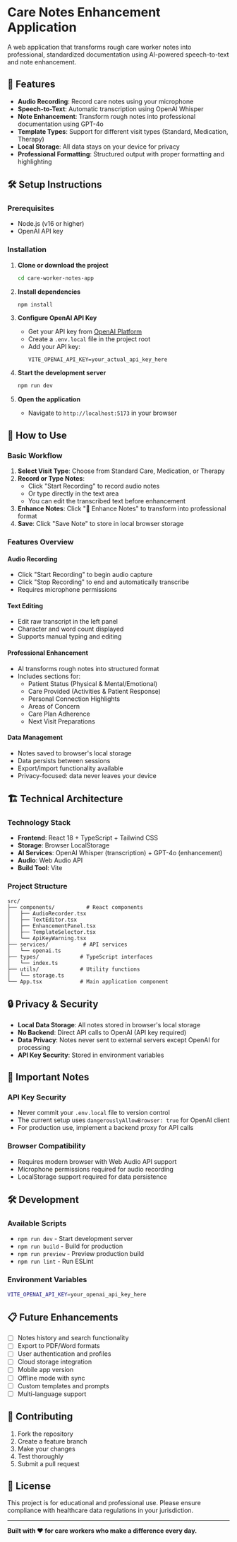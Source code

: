 # Care Notes Enhancement Application

A web application that transforms rough care worker notes into professional, standardized documentation using AI-powered speech-to-text and note enhancement.

## 🚀 Features

- **Audio Recording**: Record care notes using your microphone
- **Speech-to-Text**: Automatic transcription using OpenAI Whisper
- **Note Enhancement**: Transform rough notes into professional documentation using GPT-4o
- **Template Types**: Support for different visit types (Standard, Medication, Therapy)
- **Local Storage**: All data stays on your device for privacy
- **Professional Formatting**: Structured output with proper formatting and highlighting

## 🛠️ Setup Instructions

### Prerequisites
- Node.js (v16 or higher)
- OpenAI API key

### Installation

1. **Clone or download the project**
   ```bash
   cd care-worker-notes-app
   ```

2. **Install dependencies**
   ```bash
   npm install
   ```

3. **Configure OpenAI API Key**
   - Get your API key from [OpenAI Platform](https://platform.openai.com/api-keys)
   - Create a `.env.local` file in the project root
   - Add your API key:
     ```
     VITE_OPENAI_API_KEY=your_actual_api_key_here
     ```

4. **Start the development server**
   ```bash
   npm run dev
   ```

5. **Open the application**
   - Navigate to `http://localhost:5173` in your browser

## 📱 How to Use

### Basic Workflow

1. **Select Visit Type**: Choose from Standard Care, Medication, or Therapy
2. **Record or Type Notes**: 
   - Click "Start Recording" to record audio notes
   - Or type directly in the text area
   - You can edit the transcribed text before enhancement
3. **Enhance Notes**: Click "🚀 Enhance Notes" to transform into professional format
4. **Save**: Click "Save Note" to store in local browser storage

### Features Overview

#### Audio Recording
- Click "Start Recording" to begin audio capture
- Click "Stop Recording" to end and automatically transcribe
- Requires microphone permissions

#### Text Editing
- Edit raw transcript in the left panel
- Character and word count displayed
- Supports manual typing and editing

#### Professional Enhancement
- AI transforms rough notes into structured format
- Includes sections for:
  - Patient Status (Physical & Mental/Emotional)
  - Care Provided (Activities & Patient Response)
  - Personal Connection Highlights
  - Areas of Concern
  - Care Plan Adherence
  - Next Visit Preparations

#### Data Management
- Notes saved to browser's local storage
- Data persists between sessions
- Export/import functionality available
- Privacy-focused: data never leaves your device

## 🏗️ Technical Architecture

### Technology Stack
- **Frontend**: React 18 + TypeScript + Tailwind CSS
- **Storage**: Browser LocalStorage
- **AI Services**: OpenAI Whisper (transcription) + GPT-4o (enhancement)
- **Audio**: Web Audio API
- **Build Tool**: Vite

### Project Structure
```
src/
├── components/          # React components
│   ├── AudioRecorder.tsx
│   ├── TextEditor.tsx
│   ├── EnhancementPanel.tsx
│   ├── TemplateSelector.tsx
│   └── ApiKeyWarning.tsx
├── services/           # API services
│   └── openai.ts
├── types/             # TypeScript interfaces
│   └── index.ts
├── utils/             # Utility functions
│   └── storage.ts
└── App.tsx            # Main application component
```

## 🔒 Privacy & Security

- **Local Data Storage**: All notes stored in browser's local storage
- **No Backend**: Direct API calls to OpenAI (API key required)
- **Data Privacy**: Notes never sent to external servers except OpenAI for processing
- **API Key Security**: Stored in environment variables

## 🚨 Important Notes

### API Key Security
- Never commit your `.env.local` file to version control
- The current setup uses `dangerouslyAllowBrowser: true` for OpenAI client
- For production use, implement a backend proxy for API calls

### Browser Compatibility
- Requires modern browser with Web Audio API support
- Microphone permissions required for audio recording
- LocalStorage support required for data persistence

## 🛠️ Development

### Available Scripts
- `npm run dev` - Start development server
- `npm run build` - Build for production
- `npm run preview` - Preview production build
- `npm run lint` - Run ESLint

### Environment Variables
```bash
VITE_OPENAI_API_KEY=your_openai_api_key_here
```

## 📋 Future Enhancements

- [ ] Notes history and search functionality
- [ ] Export to PDF/Word formats
- [ ] User authentication and profiles
- [ ] Cloud storage integration
- [ ] Mobile app version
- [ ] Offline mode with sync
- [ ] Custom templates and prompts
- [ ] Multi-language support

## 🤝 Contributing

1. Fork the repository
2. Create a feature branch
3. Make your changes
4. Test thoroughly
5. Submit a pull request

## 📄 License

This project is for educational and professional use. Please ensure compliance with healthcare data regulations in your jurisdiction.

---

**Built with ❤️ for care workers who make a difference every day.**
